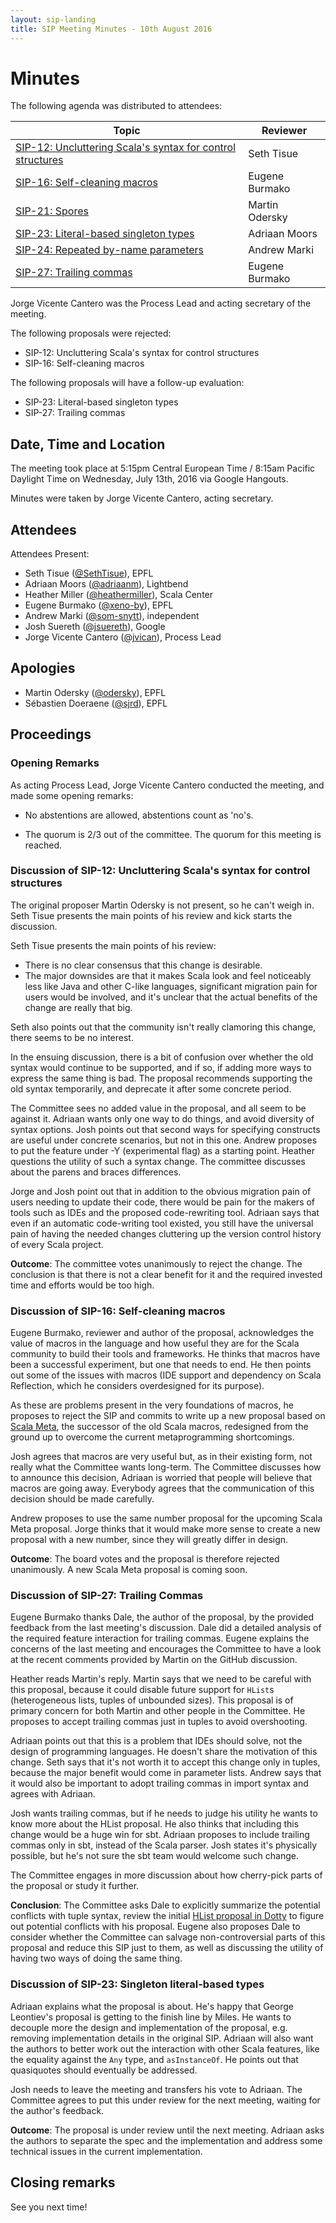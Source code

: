 ```yaml
---
layout: sip-landing
title: SIP Meeting Minutes - 10th August 2016
---
```


# Minutes

The following agenda was distributed to attendees:

| Topic | Reviewer |
| --- | --- |
| [SIP-12: Uncluttering Scala's syntax for control structures](http://docs.scala-lang.org/sips/pending/uncluttering-control.html) | Seth Tisue |
| [SIP-16: Self-cleaning macros](http://docs.scala-lang.org/sips/pending/self-cleaning-macros.html) | Eugene Burmako |
| [SIP-21: Spores](http://docs.scala-lang.org/sips/pending/spores.html) | Martin Odersky |
| [SIP-23: Literal-based singleton types](http://docs.scala-lang.org/sips/pending/42.type.html) | Adriaan Moors |
| [SIP-24: Repeated by-name parameters](http://docs.scala-lang.org/sips/pending/repeated-byname.html) | Andrew Marki |
| [SIP-27: Trailing commas](https://github.com/scala/scala.github.com/pull/533#issuecomment-232959066) | Eugene Burmako |

Jorge Vicente Cantero was the Process Lead and acting secretary of the meeting.

The following proposals were rejected:

* SIP-12: Uncluttering Scala's syntax for control structures
* SIP-16: Self-cleaning macros

The following proposals will have a follow-up evaluation:

* SIP-23: Literal-based singleton types
* SIP-27: Trailing commas

## Date, Time and Location

The meeting took place at 5:15pm Central European Time / 8:15am Pacific Daylight
Time on Wednesday, July 13th, 2016 via Google Hangouts.

Minutes were taken by Jorge Vicente Cantero, acting secretary.

## Attendees

Attendees Present:

* Seth Tisue ([@SethTisue](github.com/SethTisue)), EPFL
* Adriaan Moors ([@adriaanm](github.com/adriaanm)), Lightbend
* Heather Miller ([@heathermiller](github.com/heathermiller)), Scala Center
* Eugene Burmako ([@xeno-by](github.com/xeno-by)), EPFL
* Andrew Marki ([@som-snytt](github.com/som-snytt)), independent
* Josh Suereth ([@jsuereth](github.com/jsuereth)), Google
* Jorge Vicente Cantero ([@jvican](github.com/jvican)), Process Lead

## Apologies

* Martin Odersky ([@odersky](github.com/odersky)), EPFL
* Sébastien Doeraene ([@sjrd](github.com/sjrd)), EPFL

## Proceedings
### Opening Remarks

As acting Process Lead, Jorge Vicente Cantero conducted the meeting, and made
some opening remarks:

* No abstentions are allowed, abstentions count as 'no's.

* The quorum is 2/3 out of the committee. The quorum for this meeting is
  reached.

### Discussion of SIP-12: Uncluttering Scala's syntax for control structures

The original proposer Martin Odersky is not present, so he can't weigh in. Seth
Tisue presents the main points of his review and kick starts the discussion.

Seth Tisue presents the main points of his review:

* There is no clear consensus that this change is desirable.
* The major downsides are that it makes Scala look and feel noticeably less
like Java and other C-like languages, significant migration pain for
users would be involved, and it's unclear that the actual benefits of the
change are really that big.

Seth also points out that the community isn't really clamoring this change,
there seems to be no interest.

In the ensuing discussion, there is a bit of confusion over whether the old
syntax would continue to be supported, and if so, if adding more ways to
express the same thing is bad. The proposal recommends supporting the old
syntax temporarily, and deprecate it after some concrete period.

The Committee sees no added value in the proposal, and all seem to be against
it. Adriaan wants only one way to do things, and avoid diversity of syntax
options.  Josh points out that second ways for specifying constructs
are useful under concrete scenarios, but not in this one. Andrew proposes to put
the feature under -Y (experimental flag) as a starting point. Heather questions
the utility of such a syntax change. The committee discusses about the parens
and braces differences.

Jorge and Josh point out that in addition to the obvious migration pain of
users needing to update their code, there would be pain for the makers of tools
such as IDEs and the proposed code-rewriting tool. Adriaan says that even if an
automatic code-writing tool existed, you still have the universal pain of
having the needed changes cluttering up the version control history of every
Scala project.

**Outcome**: The committee votes unanimously to reject the change. The
conclusion is that there is not a clear benefit for it and the required
invested time and efforts would be too high.

### Discussion of SIP-16: Self-cleaning macros

Eugene Burmako, reviewer and author of the proposal, acknowledges the value of
macros in the language and how useful they are for the Scala community to build
their tools and frameworks. He thinks that macros have been a successful
experiment, but one that needs to end. He then points out some of the issues
with macros (IDE support and dependency on Scala Reflection, which he considers
overdesigned for its purpose).

As these are problems present in the very foundations of macros, he proposes to
reject the SIP and commits to write up a new proposal based on [Scala
Meta](http://scalameta.org/), the successor of the old Scala macros, redesigned
from the ground up to overcome the current metaprogramming shortcomings.

Josh agrees that macros are very useful but, as in their existing form, not
really what the Committee wants long-term. The Committee discusses how to
announce this decision, Adriaan is worried that people will believe that macros
are going away.  Everybody agrees that the communication of this decision should
be made carefully.

Andrew proposes to use the same number proposal for the upcoming Scala Meta
proposal. Jorge thinks that it would make more sense to create a new proposal
with a new number, since they will greatly differ in design.

**Outcome**: The board votes and the proposal is therefore rejected unanimously.
A new Scala Meta proposal is coming soon.

### Discussion of SIP-27: Trailing Commas

Eugene Burmako thanks Dale, the author of the proposal, by the provided
feedback from the last meeting's discussion. Dale did a detailed analysis of the
required feature interaction for trailing commas. Eugene explains the concerns
of the last meeting and encourages the Committee to have a look at the recent
comments provided by Martin on the GitHub discussion.

Heather reads Martin's reply. Martin says that we need to be careful with this
proposal, because it could disable future support for `HList`s (heterogeneous
lists, tuples of unbounded sizes). This proposal is of primary concern for both
Martin and other people in the Committee. He proposes to accept trailing
commas just in tuples to avoid overshooting.

Adriaan points out that this is a problem that IDEs should solve, not the
design of programming languages. He doesn't share the motivation of this
change. Seth says that it's not worth it to accept this change only in tuples,
because the major benefit would come in parameter lists. Andrew says that it
would also be important to adopt trailing commas in import syntax and agrees
with Adriaan.

Josh wants trailing commas, but if he needs to judge his utility he wants to
know more about the HList proposal. He also thinks that including this change
would be a huge win for sbt. Adriaan proposes to include trailing commas only
in sbt, instead of the Scala parser. Josh states it's physically possible, but
he's not sure the sbt team would welcome such change.

The Committee engages in more discussion about how cherry-pick parts of the
proposal or study it further.

**Conclusion**: The Committee asks Dale to explicitly summarize the potential
conflicts with tuple syntax, review the initial [HList proposal in
Dotty](https://github.com/lampepfl/dotty/issues/964) to figure out potential
conflicts with his proposal. Eugene also proposes Dale to consider whether the
Committee can salvage non-controversial parts of this proposal and reduce this
SIP just to them, as well as discussing the utility of having two ways of doing
the same thing.

### Discussion of SIP-23: Singleton literal-based types

Adriaan explains what the proposal is about. He's happy that George Leontiev's
proposal is getting to the finish line by Miles. He wants to decouple more the
design and implementation of the proposal, e.g. removing implementation details
in the original SIP. Adriaan will also want the authors to better work out the
interaction with other Scala features, like the equality against the `Any` type,
and `asInstanceOf`. He points out that quasiquotes should eventually be
addressed.

Josh needs to leave the meeting and transfers his vote to Adriaan. The
Committee agrees to put this under review for the next meeting, waiting for the
author's feedback.

**Outcome**: The proposal is under review until the next meeting. Adriaan asks
the authors to separate the spec and the implementation and address some
technical issues in the current implementation.

## Closing remarks
See you next time!
